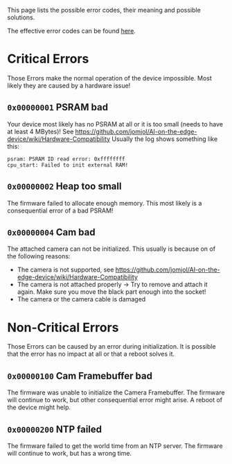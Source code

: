 This page lists the possible error codes, their meaning and possible solutions.

The effective error codes can be found [here](https://github.com/jomjol/AI-on-the-edge-device/blob/rolling/code/components/jomjol_helper/Helper.h).

# Critical Errors
Those Errors make the normal operation of the device impossible.
Most likely they are caused by a hardware issue!

## `0x00000001` PSRAM bad
Your device most likely has no PSRAM at all or it is too small (needs to have at least 4 MBytes)!
See https://github.com/jomjol/AI-on-the-edge-device/wiki/Hardware-Compatibility
Usually the log shows something like this:
```
psram: PSRAM ID read error: 0xffffffff
cpu_start: Failed to init external RAM!
```

## `0x00000002` Heap too small
The firmware failed to allocate enough memory. This most likely is a consequential error of a bad PSRAM!

## `0x00000004` Cam bad
The attached camera can not be initialized.
This usually is because on of the following reasons:
 - The camera is not supported, see https://github.com/jomjol/AI-on-the-edge-device/wiki/Hardware-Compatibility
 - The camera is not attached properly -> Try to remove and attach it again. Make sure you move the black part enough into the socket!
 - The camera or the camera cable is damaged

# Non-Critical Errors
Those Errors can be caused by an error during initialization. It is possible that the error has no impact at all or that a reboot solves it.

## `0x00000100` Cam Framebuffer bad
The firmware was unable to initialize the Camera Framebuffer.
The firmware will continue to work, but other consequential error might arise.
A reboot of the device might help.

## `0x00000200` NTP failed
The firmware failed to get the world time from an NTP server. The firmware will continue to work, but has a wrong time.